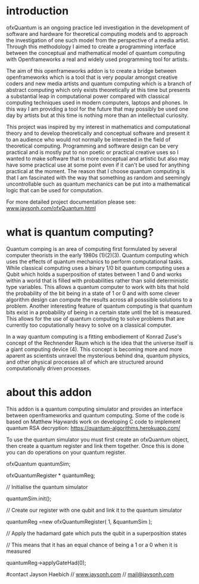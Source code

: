# introduction
ofxQuantum is an ongoing practice led investigation in the development of software and hardware for theoretical computing models and to approach the investigation of one such model from the perspective of a media artist. Through this methodology I aimed to create a programming interface between the conceptual and mathematical model of quantum computing with Openframeworks a real and widely used programming tool for artists. 

The aim of this openframeworks addon is to create a bridge between openframeworks which is a tool that is very popular amongst creative coders and new media artists and quantum computing which is a branch of abstract computing which only exists theoretically at this time but presents a substantial leap in computational power compared with classical computing techniques used in modern computers, laptops and phones. In this way I am providing a tool for the future that may possibly be used one day by artists but at this time is nothing more than an intellectual curiosity.

This project was inspired by my interest in mathematics and computational theory and to develop theoretically and conceptual software and present it to an audience who would not normally be interested in the field of theoretical computing. Programming and software design can be very practical and is mostly put to non poetic or practical creative uses so I wanted to make software that is more conceptual and artistic but also may have some practical use at some point even if it can't be used for anything practical at the moment. The reason that I choose quantum computing is that I am fascinated with the way that something as random and seemingly uncontrollable such as quantum mechanics can be put into a mathematical logic that can be used for computation.

For more detailed project documentation please see: www.jaysonh.com/ofxQuantum.html

# what is quantum computing?
Quantum comping is an area of computing first formulated by several computer theorists in the early 1980s (1)(2)(3). Quantum computing which uses the effects of quantum mechanics to perform computational tasks. While classical computing uses a binary 1/0 bit quantum computing uses a Qubit which holds a superposition of states between 1 and 0 and works within a world that is filled with probabilities rather than solid deterministic type variables. This allows a quantum computer to work with bits that hold the probability of the bit being in a state of 1 or 0 and with some clever algorithm design can compute the results across all posssible solutions to a problem. Another interesting feature of quantum computing is that quantum bits exist in a probability of being in a certain state until the bit is measured. This allows for the use of quantum computing to solve problems that are currently too coputationally heavy to solve on a classical computer.

In a way quantum computing is a fitting embodiement of Konrad Zuse's concept of the Rechnender Raum which is the idea that the universe itself is a giant computing device (4). This concept is becoming more and more aparent as scientists unravel the mysterious behind dna, quantum physics, and other physical processes all of which are structured around computationally driven processes.

# about this addon
This addon is a quantum computing simulator and provides an interface between openframeworks and quantum computing. Some of the code is based on Matthew Haywards work on developing C code to implement quantum RSA decryption: https://quantum-algorithms.herokuapp.com/

To use the quantum simulator you must first create an ofxQuantum object, then create a quantum register and link them together. Once this is done you can do operations on your quantum register.

ofxQuantum           quantumSim;

ofxQuantumRegister * quantumReg;

// Initialise the quantum simulator

quantumSim.init();
    
// Create our register with one qubit and link it to the quantum simulator

quantumReg =new ofxQuantumRegister( 1, &quantumSim );
    
// Apply the hadamard gate which puts the qubit in a superposition states

// This means that it has an equal chance of being a 1 or a 0 when it is measured

quantumReg->applyGateHad(0);

#contact
Jayson Haebich // www.jaysonh.com // mail@jaysonh.com